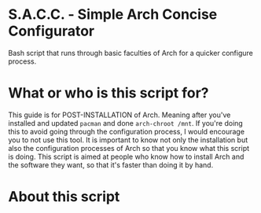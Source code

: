 # S.A.C.C. - Simple Arch Concise Configurator
Bash script that runs through basic faculties of Arch for a quicker configure process.

# What or who is this script for?
This guide is for POST-INSTALLATION of Arch. Meaning after you've installed and updated `pacman` and done `arch-chroot /mnt`.
If you're doing this to avoid going through the configuration process, I would encourage you to not use this tool. It is important to know not only the installation but also the configuration processes of Arch so that you know what this script is doing. 
This script is aimed at people who know how to install Arch and the software they want, so that it's faster than doing it by hand.

# About this script
